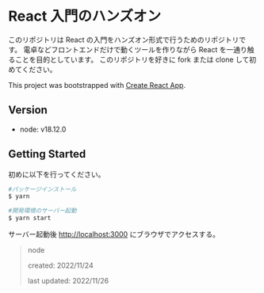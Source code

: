 # React 入門のハンズオン

このリポジトリは React の入門をハンズオン形式で行うためのリポジトリです。
電卓などフロントエンドだけで動くツールを作りながら React を一通り触ることを目的としています。
このリポジトリを好きに fork または clone して初めてください。

This project was bootstrapped with [Create React App](https://github.com/facebook/create-react-app).

## Version

- node: v18.12.0

## Getting Started

初めに以下を行ってください。

```bash
#パッケージインストール
$ yarn

#開発環境のサーバー起動
$ yarn start
```

サーバー起動後 [http://localhost:3000](http://localhost:3000) にブラウザでアクセスする。

> node
>
> created: 2022/11/24
>
> last updated: 2022/11/26
